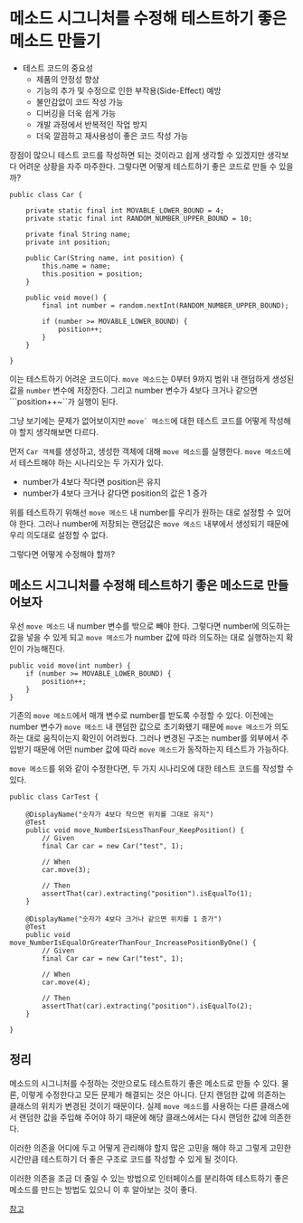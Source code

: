 # 메소드 시그니처를 수정해 테스트하기 좋은 메소드 만들기
* 테스트 코드의 중요성
    * 제품의 안정성 향상
    * 기능의 추가 및 수정으로 인한 부작용(Side-Effect) 예방
    * 불안감없이 코드 작성 가능
    * 디버깅을 더욱 쉽게 가능
    * 개발 과정에서 반복적인 작업 방지
    * 더욱 깔끔하고 재사용성이 좋은 코드 작성 가능   

장점이 많으니 테스트 코드를 작성하면 되는 것이라고 쉽게 생각할 수 있겠지만 생각보다 어려운 상황을 자주 마주한다. 그렇다면 어떻게 테스트하기 좋은 코드로 만들 수 있을까?   

```
public class Car {

    private static final int MOVABLE_LOWER_BOUND = 4;
    private static final int RANDOM_NUMBER_UPPER_BOUND = 10;

    private final String name;
    private int position;

    public Car(String name, int position) {
        this.name = name;
        this.position = position;
    }

    public void move() {
        final int number = random.nextInt(RANDOM_NUMBER_UPPER_BOUND);

        if (number >= MOVABLE_LOWER_BOUND) {
            position++;
        }
    }

}
```
이는 테스트하기 어려운 코드이다. ```move 메소드```는 0부터 9까지 범위 내 랜덤하게 생성된 값을 ```number``` 변수에 저장한다. 그리고 number 변수가 4보다 크거나 같으면 ```position++~``가 실행이 된다.   

그냥 보기에는 문제가 없어보이지만 ```move` 메소드```에 대한 테스트 코드를 어떻게 작성해야 할지 생각해보면 다르다.   

먼저 ```Car 객체```를 생성하고, 생성한 객체에 대해 ```move 메소드```를 실행한다. ```move 메소드```에서 테스트해야 하는 시나리오는 두 가지가 있다.   

* number가 4보다 작다면 position은 유지
* number가 4보다 크거나 같다면 position의 값은 1 증가   

위를 테스트하기 위해선 ```move 메소드``` 내 number를 우리가 원하는 대로 설정할 수 있어야 한다. 그러나 number에 저장되는 랜덤값은 ```move 메소드``` 내부에서 생성되기 때문에 우리 의도대로 설정할 수 없다.   

그렇다면 어떻게 수정해야 할까?   

## 메소드 시그니처를 수정해 테스트하기 좋은 메소드로 만들어보자
우선 ```move 메소드``` 내 number 변수를 밖으로 빼야 한다. 그렇다면 number에 의도하는 값을 넣을 수 있게 되고 ```move 메소드```가 number 값에 따라 의도하는 대로 실행하는지 확인이 가능해진다.   

```
public void move(int number) {
    if (number >= MOVABLE_LOWER_BOUND) {
        position++;
    }
}
```

기존의 ```move 메소드```에서 매개 변수로 number를 받도록 수정할 수 있다. 이전에는 number 변수가 ```move 메소드``` 내 랜덤한 값으로 초기화됐기 때문에 ```move 메소드```가 의도하는 대로 움직이는지 확인이 어려웠다. 그러나 변경된 구조는 number를 외부에서 주입받기 때문에 어떤 number 값에 따라 ```move 메소드```가 동작하는지 테스트가 가능하다.   

```move 메소드```를 위와 같이 수정한다면, 두 가지 시나리오에 대한 테스트 코드를 작성할 수 있다.   

```
public class CarTest {

    @DisplayName("숫자가 4보다 작으면 위치를 그대로 유지")
    @Test
    public void move_NumberIsLessThanFour_KeepPosition() {
        // Given
        final Car car = new Car("test", 1);

        // When
        car.move(3);

        // Then
        assertThat(car).extracting("position").isEqualTo(1);
    }

    @DisplayName("숫자가 4보다 크거나 같으면 위치를 1 증가")
    @Test
    public void move_NumberIsEqualOrGreaterThanFour_IncreasePositionByOne() {
        // Given
        final Car car = new Car("test", 1);

        // When
        car.move(4);

        // Then
        assertThat(car).extracting("position").isEqualTo(2);
    }

}
```

## 정리
메소드의 시그니처를 수정하는 것만으로도 테스트하기 좋은 메소드로 만들 수 있다. 물론, 이렇게 수정한다고 모든 문제가 해결되는 것은 아니다. 단지 랜덤한 값에 의존하는 클래스의 위치가 변경된 것이기 때문이다. 실제 ```move 메소드```를 사용하는 다른 클래스에서 랜덤한 값을 주입해 주어야 하기 때문에 해당 클래스에서는 다시 랜덤한 값에 의존한다.   

이러한 의존을 어디에 두고 어떻게 관리해야 할지 많은 고민을 해야 하고 그렇게 고민한 시간만큼 테스트하기 더 좋은 구조로 코드를 작성할 수 있게 될 것이다.   

이러한 의존을 조금 더 줄일 수 있는 방법으로 인터페이스를 분리하여 테스트하기 좋은 메소드를 만드는 방법도 있으니 이 후 알아보는 것이 좋다.   

[참고](https://tecoble.techcourse.co.kr/post/2020-05-07-appropriate_method_for_test_by_parameter/)